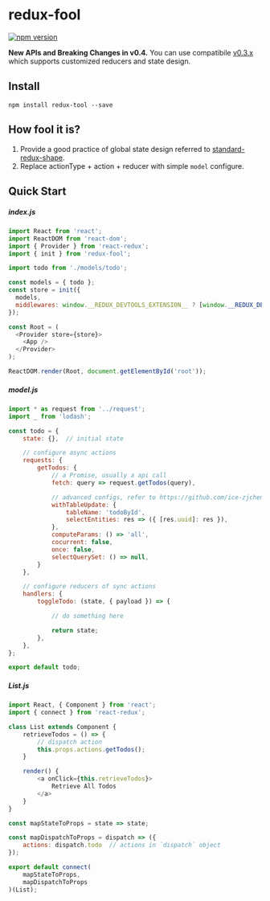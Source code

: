 # redux-fool

[![npm version](https://badge.fury.io/js/redux-fool.svg)](https://badge.fury.io/js/redux-fool)

**New APIs and Breaking Changes in v0.4.**
You can use compatibile [v0.3.x](https://github.com/ice-zjchen/redux-fool/tree/0.3.4) which supports customized reducers and state design.


## Install
```
npm install redux-tool --save
```

## How fool it is?
1. Provide a good practice of global state design referred to [standard-redux-shape](https://github.com/ecomfe/standard-redux-shape#standard-shape-of-store).
2. Replace actionType + action + reducer with simple `model` configure.


## Quick Start

##### index.js
```javascript
import React from 'react';
import ReactDOM from 'react-dom';
import { Provider } from 'react-redux';
import { init } from 'redux-fool';

import todo from './models/todo';

const models = { todo };
const store = init({
  models,
  middlewares: window.__REDUX_DEVTOOLS_EXTENSION__ ? [window.__REDUX_DEVTOOLS_EXTENSION__()] : null
});

const Root = (
  <Provider store={store}>
    <App />
  </Provider>
);

ReactDOM.render(Root, document.getElementById('root'));

```

##### model.js
```javascript
import * as request from '../request';
import _ from 'lodash';

const todo = {
    state: {},  // initial state

    // configure async actions
    requests: {
        getTodos: {
            // a Promise, usually a api call 
            fetch: query => request.getTodos(query),

            // advanced configs, refer to https://github.com/ice-zjchen/redux-fool/blob/master/docs/utils.md#makeAsyncActionCreator
            withTableUpdate: {
                tableName: 'todoById',
                selectEntities: res => ({ [res.uuid]: res }),
            },
            computeParams: () => 'all',
            cocurrent: false,
            once: false,
            selectQuerySet: () => null,
        }
    },

    // configure reducers of sync actions
    handlers: {
        toggleTodo: (state, { payload }) => {

            // do something here

            return state;
        },
    },
};

export default todo;

```
##### List.js
```javascript
import React, { Component } from 'react';
import { connect } from 'react-redux';

class List extends Component {
    retrieveTodos = () => {
        // dispatch action
        this.props.actions.getTodos();
    }

    render() {
        <a onClick={this.retrieveTodos}>
            Retrieve All Todos
        </a>
    }
}

const mapStateToProps = state => state;

const mapDispatchToProps = dispatch => ({
    actions: dispatch.todo  // actions in `dispatch` object
});

export default connect(
    mapStateToProps,
    mapDispatchToProps
)(List);

```
